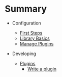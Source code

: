 # Summary

* Configuration
    * [First Steps](configuration/first-steps.md)
    * [Library Basics](configuration/library-basics.md)
    * [Manage Plugins](configuration/manage-plugins.md)

* Developing
    * [Plugins](develop/plugins.md)
        * [Write a plugin](develop/write-a-plugin.md)
